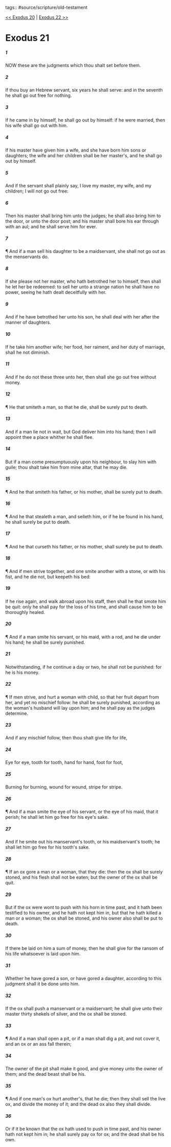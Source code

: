 tags:: #source/scripture/old-testament

[<< Exodus 20](source/scripture/old-testament/02_Exodus/Exodus_20.md) | [Exodus 22 >>](source/scripture/old-testament/02_Exodus/Exodus_22.md)

# Exodus 21

##### 1

NOW these are the judgments which thou shalt set before them.

##### 2

If thou buy an Hebrew servant, six years he shall serve: and in the seventh he shall go out free for nothing.

##### 3

If he came in by himself, he shall go out by himself: if he were married, then his wife shall go out with him.

##### 4

If his master have given him a wife, and she have born him sons or daughters; the wife and her children shall be her master's, and he shall go out by himself.

##### 5

And if the servant shall plainly say, I love my master, my wife, and my children; I will not go out free:

##### 6

Then his master shall bring him unto the judges; he shall also bring him to the door, or unto the door post; and his master shall bore his ear through with an aul; and he shall serve him for ever.

##### 7

¶ And if a man sell his daughter to be a maidservant, she shall not go out as the menservants do.

##### 8

If she please not her master, who hath betrothed her to himself, then shall he let her be redeemed: to sell her unto a strange nation he shall have no power, seeing he hath dealt deceitfully with her.

##### 9

And if he have betrothed her unto his son, he shall deal with her after the manner of daughters.

##### 10

If he take him another wife; her food, her raiment, and her duty of marriage, shall he not diminish.

##### 11

And if he do not these three unto her, then shall she go out free without money.

##### 12

¶ He that smiteth a man, so that he die, shall be surely put to death.

##### 13

And if a man lie not in wait, but God deliver him into his hand; then I will appoint thee a place whither he shall flee.

##### 14

But if a man come presumptuously upon his neighbour, to slay him with guile; thou shalt take him from mine altar, that he may die.

##### 15

¶ And he that smiteth his father, or his mother, shall be surely put to death.

##### 16

¶ And he that stealeth a man, and selleth him, or if he be found in his hand, he shall surely be put to death.

##### 17

¶ And he that curseth his father, or his mother, shall surely be put to death.

##### 18

¶ And if men strive together, and one smite another with a stone, or with his fist, and he die not, but keepeth his bed:

##### 19

If he rise again, and walk abroad upon his staff, then shall he that smote him be quit: only he shall pay for the loss of his time, and shall cause him to be thoroughly healed.

##### 20

¶ And if a man smite his servant, or his maid, with a rod, and he die under his hand; he shall be surely punished.

##### 21

Notwithstanding, if he continue a day or two, he shall not be punished: for he is his money.

##### 22

¶ If men strive, and hurt a woman with child, so that her fruit depart from her, and yet no mischief follow: he shall be surely punished, according as the woman's husband will lay upon him; and he shall pay as the judges determine.

##### 23

And if any mischief follow, then thou shalt give life for life,

##### 24

Eye for eye, tooth for tooth, hand for hand, foot for foot,

##### 25

Burning for burning, wound for wound, stripe for stripe.

##### 26

¶ And if a man smite the eye of his servant, or the eye of his maid, that it perish; he shall let him go free for his eye's sake.

##### 27

And if he smite out his manservant's tooth, or his maidservant's tooth; he shall let him go free for his tooth's sake.

##### 28

¶ If an ox gore a man or a woman, that they die: then the ox shall be surely stoned, and his flesh shall not be eaten; but the owner of the ox shall be quit.

##### 29

But if the ox were wont to push with his horn in time past, and it hath been testified to his owner, and he hath not kept him in, but that he hath killed a man or a woman; the ox shall be stoned, and his owner also shall be put to death.

##### 30

If there be laid on him a sum of money, then he shall give for the ransom of his life whatsoever is laid upon him.

##### 31

Whether he have gored a son, or have gored a daughter, according to this judgment shall it be done unto him.

##### 32

If the ox shall push a manservant or a maidservant; he shall give unto their master thirty shekels of silver, and the ox shall be stoned.

##### 33

¶ And if a man shall open a pit, or if a man shall dig a pit, and not cover it, and an ox or an ass fall therein;

##### 34

The owner of the pit shall make it good, and give money unto the owner of them; and the dead beast shall be his.

##### 35

¶ And if one man's ox hurt another's, that he die; then they shall sell the live ox, and divide the money of it; and the dead ox also they shall divide.

##### 36

Or if it be known that the ox hath used to push in time past, and his owner hath not kept him in; he shall surely pay ox for ox; and the dead shall be his own.
